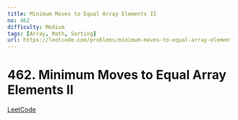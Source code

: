 ```yaml
---
title: Minimum Moves to Equal Array Elements II
no: 462
difficulty: Medium
tags: [Array, Math, Sorting]
url: https://leetcode.com/problems/minimum-moves-to-equal-array-elements-ii/
---
```


# 462. Minimum Moves to Equal Array Elements II

[LeetCode](https://leetcode.com/problems/minimum-moves-to-equal-array-elements-ii/)

